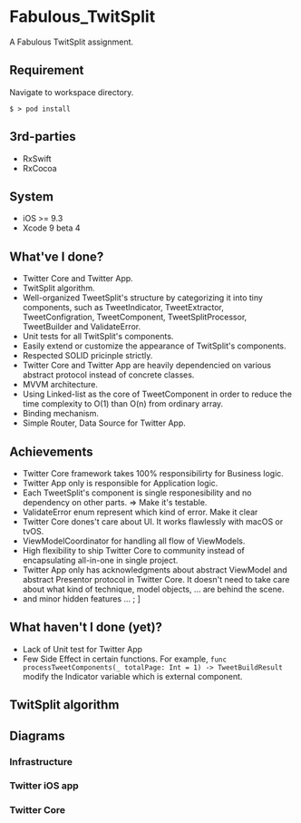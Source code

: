 # Fabulous_TwitSplit
A Fabulous TwitSplit assignment.

## Requirement 
Navigate to workspace directory.
```
$ > pod install
```

## 3rd-parties 
+ RxSwift
+ RxCocoa

## System
+ iOS >= 9.3
+ Xcode 9 beta 4

## What've I done?
+ Twitter Core and Twitter App.
+ TwitSplit algorithm.
+ Well-organized TweetSplit's structure by categorizing it into tiny components, such as TweetIndicator, TweetExtractor, TweetConfigration, TweetComponent, TweetSplitProcessor, TweetBuilder and ValidateError.
+ Unit tests for all TwitSplit's components.
+ Easily extend or customize the appearance of TwitSplit's components.
+ Respected SOLID pricinple strictly.
+ Twitter Core and Twitter App are heavily dependencied on various abstract protocol instead of concrete classes.
+ MVVM architecture.
+ Using Linked-list as the core of TweetComponent in order to reduce the time complexity to O(1) than O(n) from ordinary array.
+ Binding mechanism.
+ Simple Router, Data Source for Twitter App.

## Achievements
+ Twitter Core framework takes 100% responsibilirty for Business logic.
+ Twitter App only is responsible for Application logic.
+ Each TweetSplit's component is single responesibility and no dependency on other parts. => Make it's testable.
+ ValidateError enum represent which kind of error. Make it clear
+ Twitter Core dones't care about UI. It works flawlessly with macOS or tvOS.
+ ViewModelCoordinator for handling all flow of ViewModels.
+ High flexibility to ship Twitter Core to community instead of encapsulating all-in-one in single project.
+ Twitter App only has acknowledgments about abstract ViewModel and abstract Presentor protocol in Twitter Core. It doesn't need to take care about what kind of technique, model objects, ... are behind the scene.
+ and minor hidden features ... ; ]

## What haven't I done (yet)?
+ Lack of Unit test for Twitter App
+ Few Side Effect in certain functions. For example, `func processTweetComponents(_ totalPage: Int = 1) -> TweetBuildResult` modify the Indicator variable which is external component.

## TwitSplit algorithm

## Diagrams

### Infrastructure

### Twitter iOS app

### Twitter Core


